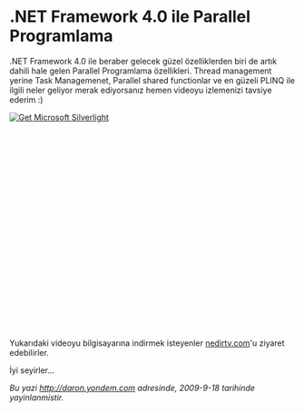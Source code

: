 # .NET Framework 4.0 ile Parallel Programlama
.NET Framework 4.0 ile beraber gelecek güzel özelliklerden biri de artık
dahili hale gelen Parallel Programlama özellikleri. Thread management
yerine Task Managemenet, Parallel shared functionlar ve en güzeli PLINQ
ile ilgili neler geliyor merak ediyorsanız hemen videoyu izlemenizi
tavsiye ederim :)

<div style="width:512px;height:384px;">

[![Get Microsoft
Silverlight](http://go2.microsoft.com/fwlink/?LinkId=108181)](http://go2.microsoft.com/fwlink/?LinkID=124807)

</div>

Yukarıdaki videoyu bilgisayarına indirmek isteyenler
[nedirtv.com](http://www.nedirtv.com/video/darony_170909_tbl_plinq.aspx)'u
ziyaret edebilirler.

İyi seyirler...



*Bu yazi http://daron.yondem.com adresinde, 2009-9-18 tarihinde yayinlanmistir.*
